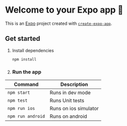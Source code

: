 # Welcome to your Expo app 👋

This is an [Expo](https://expo.dev) project created with [`create-expo-app`](https://www.npmjs.com/package/create-expo-app).

## Get started

1. Install dependencies

   ```bash
   npm install
   ```

2. ### Run the app

| Command           | Description           |
| ----------------- | --------------------- |
| `npm start`       | Runs in dev mode      |
| `npm test`        | Runs Unit tests       |
| `npm run ios`     | Runs on ios simulator |
| `npm run android` | Runs on android       |
